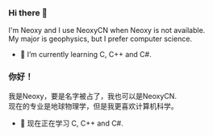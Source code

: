 ### Hi there 👋
I'm Neoxy and I use NeoxyCN when Neoxy is not available.  
My major is geophysics, but I prefer computer science.  
- 🌱 I’m currently learning C, C++ and C#.  
### 你好！
我是Neoxy，要是名字被占了，我也可以是NeoxyCN.  
现在的专业是地球物理学，但是我更喜欢计算机科学。  
- 🌱 现在正在学习 C, C++ and C#.  
<!--
**NeoxyCN/NeoxyCN** is a ✨ _special_ ✨ repository because its `README.md` (this file) appears on your GitHub profile.

Here are some ideas to get you started:

- 🔭 I’m currently working on ...
- 🌱 I’m currently learning ...
- 👯 I’m looking to collaborate on ...
- 🤔 I’m looking for help with ...
- 💬 Ask me about ...
- 📫 How to reach me: ...
- 😄 Pronouns: ...
- ⚡ Fun fact: ...
-->

